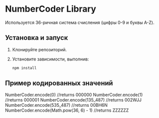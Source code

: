 # NumberCoder Library
Используется 36-ричная система счисления (цифры 0-9 и буквы A-Z).

## Установка и запуск
1. Клонируйте репозиторий.
2. Установите зависимости, выполнив:

   ```bash
   npm install

## Пример кодированных значений
NumberCoder.encode(0)  //returns 000000
NumberCoder.encode(1)  //returns 000001
NumberCoder.encode(135_487)  //returns 002WJJ
NumberCoder.encode(535_487)  //returns 00BH6N
NumberCoder.encode(Math.pow(36, 6) - 1)  //returns ZZZZZZ